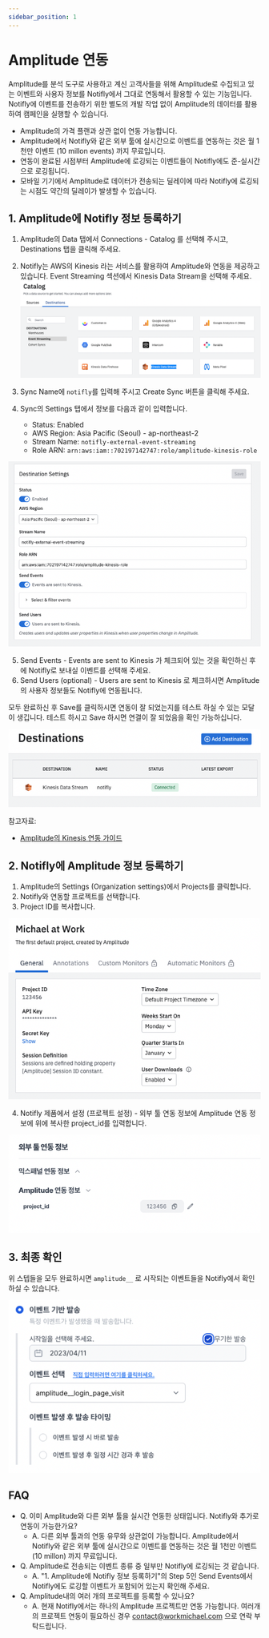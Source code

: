 ```yaml
---
sidebar_position: 1
---
```


# Amplitude 연동

Amplitude를 분석 도구로 사용하고 계신 고객사들을 위해 Amplitude로 수집되고 있는 이벤트와 사용자 정보를 Notifly에서 그대로 연동해서 활용할 수 있는 기능입니다. Notifly에 이벤트를 전송하기 위한 별도의 개발 작업 없이 Amplitude의 데이터를 활용하여 캠페인을 실행할 수 있습니다.

- Amplitude의 가격 플랜과 상관 없이 연동 가능합니다.
- Amplitude에서 Notifly와 같은 외부 툴에 실시간으로 이벤트를 연동하는 것은 월 1천만 이벤트 (10 millon events) 까지 무료입니다.
- 연동이 완료된 시점부터 Amplitude에 로깅되는 이벤트들이 Notifly에도 준-실시간으로 로깅됩니다.
- 모바일 기기에서 Amplitude로 데이터가 전송되는 딜레이에 따라 Notifly에 로깅되는 시점도 약간의 딜레이가 발생할 수 있습니다. 

## 1. Amplitude에 Notifly 정보 등록하기

1. Amplitude의 Data 탭에서 Connections - Catalog 를 선택해 주시고, Destinations 탭을 클릭해 주세요.
2. Notifly는 AWS의 Kinesis 라는 서비스를 활용하여 Amplitude와 연동을 제공하고 있습니다. Event Streaming 섹션에서 Kinesis Data Stream을 선택해 주세요.
![Amplitude data destinations](./img/amplitude_data_destinations.png)
3. Sync Name에 `notifly`를 입력해 주시고 Create Sync 버튼을 클릭해 주세요.
4. Sync의 Settings 탭에서 정보를 다음과 같이 입력합니다.

    - Status: Enabled
    - AWS Region: Asia Pacific (Seoul) - ap-northeast-2
    - Stream Name: `notifly-external-event-streaming`
    - Role ARN: `arn:aws:iam::702197142747:role/amplitude-kinesis-role`

![Amplitude destination settings](./img/amplitude_destination_settings.png)

5. Send Events - Events are sent to Kinesis 가 체크되어 있는 것을 확인하신 후에 Notifly로 보내실 이벤트를 선택해 주세요.
6. Send Users (optional) - Users are sent to Kinesis 로 체크하시면 Amplitude의 사용자 정보들도 Notifly에 연동됩니다.

모두 완료하신 후 Save를 클릭하시면 연동이 잘 되었는지를 테스트 하실 수 있는 모달이 생깁니다. 테스트 하시고 Save 하시면 연결이 잘 되었음을 확인 가능하십니다.

![Verify Kinesis Destnation Setup](./img/verify_kinesis_destination_setup.png)

참고자료: 

- [Amplitude의 Kinesis 연동 가이드](https://www.docs.developers.amplitude.com/data/destinations/kinesis-data-stream/)

## 2. Notifly에 Amplitude 정보 등록하기

1. Amplitude의 Settings (Organization settings)에서 Projects를 클릭합니다.
2. Notifly와 연동할 프로젝트를 선택합니다.
3. Project ID를 복사합니다.

![Amplitude project settings](./img/amplitude_project_settings.png)

4. Notifly 제품에서 설정 (프로젝트 설정) - 외부 툴 연동 정보에 Amplitude 연동 정보에 위에 복사한 project_id를 입력합니다.

![Notifly Amplitude info](./img/notifly_amplitude_info.png)

## 3. 최종 확인

위 스텝들을 모두 완료하시면 `amplitude__` 로 시작되는 이벤트들을 Notifly에서 확인하실 수 있습니다.

![Verify Notifly Amplitude integration](./img/verify_amplitude_integration_end_to_end.png)


## FAQ

- Q. 이미 Amplitude와 다른 외부 툴을 실시간 연동한 상태입니다. Notifly와 추가로 연동이 가능한가요?
    - A. 다른 외부 툴과의 연동 유무와 상관없이 가능합니다. Amplitude에서 Notifly와 같은 외부 툴에 실시간으로 이벤트를 연동하는 것은 월 1천만 이벤트 (10 millon) 까지 무료입니다.
- Q. Amplitude로 전송되는 이벤트 종류 중 일부만 Notifly에 로깅되는 것 같습니다.
    - A. "1. Amplitude에 Notifly 정보 등록하기"의 Step 5인 Send Events에서 Notifly에도 로깅할 이벤트가 포함되어 있는지 확인해 주세요. 
- Q. Amplitude내의 여러 개의 프로젝트를 등록할 수 있나요?
    - A. 현재 Notifly에서는 하나의 Amplitude 프로젝트만 연동 가능합니다. 여러개의 프로젝트 연동이 필요하신 경우 contact@workmichael.com 으로 연락 부탁드립니다. 
